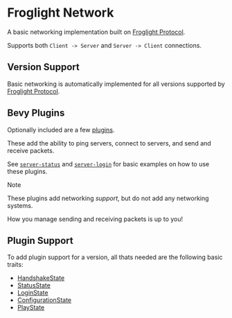 # Froglight Network

A basic networking implementation built on [Froglight Protocol](../froglight-protocol/).

Supports both `Client -> Server` and `Server -> Client` connections.

## Version Support

Basic networking is automatically implemented for all versions supported by [Froglight Protocol](../froglight-protocol/).

## Bevy Plugins

Optionally included are a few [plugins](src/plugin.rs).

These add the ability to ping servers, connect to servers, and send and receive packets.

See [`server-status`](examples/server-status/main.rs) and [`server-login`](examples/server-login/main.rs) for basic examples on how to use these plugins.

> [!Note]
> These plugins add networking *support*, but do not add any networking systems.
>
> How you manage sending and receiving packets is up to you!

## Plugin Support

To add plugin support for a version, all thats needed are the following basic traits:
- [HandshakeState](src/network/networking/handshake/mod.rs)
- [StatusState](src/network/networking/status/mod.rs)
- [LoginState](src/network/networking/login/mod.rs)
- [ConfigurationState](src/network/networking/configuration/mod.rs)
- [PlayState](src/network/networking/play/mod.rs)
